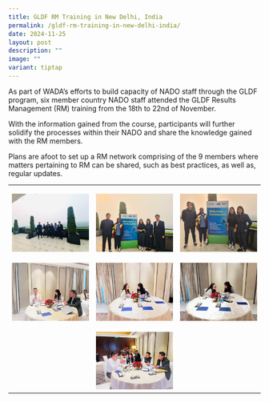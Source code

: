 ```yaml
---
title: GLDF RM Training in New Delhi, India
permalink: /gldf-rm-training-in-new-delhi-india/
date: 2024-11-25
layout: post
description: ""
image: ""
variant: tiptap
---
```

<p>As part of WADA’s efforts to build capacity of NADO staff through the
GLDF program, six member country NADO staff attended the GLDF Results Management
(RM) training from the 18th to 22nd of November.</p>
<p>With the information gained from the course, participants will further
solidify the processes within their NADO and share the knowledge gained
with the RM members.</p>
<p>Plans are afoot to set up a RM network comprising of the 9 members where
matters pertaining to RM can be shared, such as best practices, as well
as, regular updates.</p>
<table style="minWidth: 75px">
<colgroup>
<col>
<col>
<col>
</colgroup>
<tbody>
<tr>
<th rowspan="1" colspan="1">
<p></p>
<div class="isomer-image-wrapper">
<img style="width: 100%" height="auto" width="100%" alt="" src="/images/GLDF/GLDF RM Admin New Delhi/WhatsApp_Image_2024_11_20_at_10_20_28.jpg">
</div>
</th>
<th rowspan="1" colspan="1">
<p></p>
<div class="isomer-image-wrapper">
<img style="width: 100%" height="auto" width="100%" alt="" src="/images/GLDF/GLDF RM Admin New Delhi/WhatsApp_Image_2024_11_20_at_10_20_29.jpg">
</div>
</th>
<th rowspan="1" colspan="1">
<p></p>
<div class="isomer-image-wrapper">
<img style="width: 100%" height="auto" width="100%" alt="" src="/images/GLDF/GLDF RM Admin New Delhi/WhatsApp_Image_2024_11_20_at_10_20_28__1_.jpg">
</div>
</th>
</tr>
<tr>
<td rowspan="1" colspan="1">
<p></p>
<div class="isomer-image-wrapper">
<img style="width: 100%" height="auto" width="100%" alt="" src="/images/GLDF/GLDF RM Admin New Delhi/467887965_875934568040352_3483428868770893177_n.jpg">
</div>
</td>
<td rowspan="1" colspan="1">
<p></p>
<div class="isomer-image-wrapper">
<img style="width: 100%" height="auto" width="100%" alt="" src="/images/GLDF/GLDF RM Admin New Delhi/467783276_875934628040346_3167844635822595382_n.jpg">
</div>
</td>
<td rowspan="1" colspan="1">
<p></p>
<div class="isomer-image-wrapper">
<img style="width: 100%" height="auto" width="100%" alt="" src="/images/GLDF/GLDF RM Admin New Delhi/467782042_875934661373676_6652290024505462814_n.jpg">
</div>
</td>
</tr>
<tr>
<td rowspan="1" colspan="1">
<p></p>
</td>
<td rowspan="1" colspan="1">
<p></p>
<div class="isomer-image-wrapper">
<img style="width: 100%" height="auto" width="100%" alt="" src="/images/GLDF/GLDF RM Admin New Delhi/467633891_875934368040372_2172505782562798904_n.jpg">
</div>
</td>
<td rowspan="1" colspan="1">
<p></p>
</td>
</tr>
</tbody>
</table>
<p></p>
